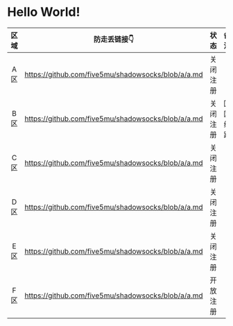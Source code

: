 # Hello World!

| 区域 | 防走丢链接👇 | 状态 | 备注 |
| :----: | :----: | :----: | :----: |
| A区 | https://github.com/five5mu/shadowsocks/blob/a/a.md | 关闭注册 | | 
| B区 | https://github.com/five5mu/shadowsocks/blob/a/a.md | 关闭注册 | 回国线路 | 
| C区 | https://github.com/five5mu/shadowsocks/blob/a/a.md | 关闭注册 | | 
| D区 | https://github.com/five5mu/shadowsocks/blob/a/a.md | 关闭注册 | | 
| E区 | https://github.com/five5mu/shadowsocks/blob/a/a.md | 关闭注册 | | 
| F区 | https://github.com/five5mu/shadowsocks/blob/a/a.md | 开放注册 | | 
